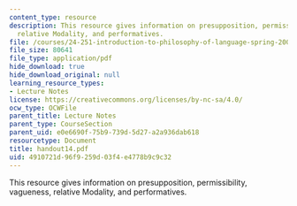 ```yaml
---
content_type: resource
description: This resource gives information on presupposition, permissibility,  vagueness,
  relative Modality, and performatives.
file: /courses/24-251-introduction-to-philosophy-of-language-spring-2005/4910721d96f9259d03f4e4778b9c9c32_handout14.pdf
file_size: 80641
file_type: application/pdf
hide_download: true
hide_download_original: null
learning_resource_types:
- Lecture Notes
license: https://creativecommons.org/licenses/by-nc-sa/4.0/
ocw_type: OCWFile
parent_title: Lecture Notes
parent_type: CourseSection
parent_uid: e0e6690f-75b9-739d-5d27-a2a936dab618
resourcetype: Document
title: handout14.pdf
uid: 4910721d-96f9-259d-03f4-e4778b9c9c32
---
```

This resource gives information on presupposition, permissibility,  vagueness, relative Modality, and performatives.
